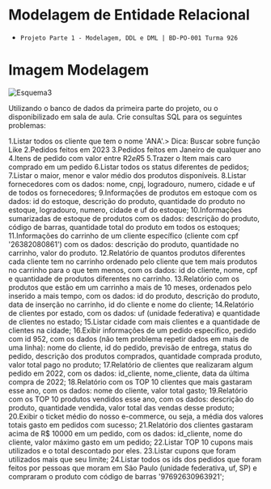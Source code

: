 # Modelagem de Entidade Relacional
- `Projeto Parte 1 - Modelagem, DDL e DML | BD-PO-001 Turma 926`

# Imagem Modelagem 

![Esquema3](https://user-images.githubusercontent.com/94862631/227800573-8b42c687-b5f7-426c-8436-515972fc8776.png)

Utilizando o banco de dados da primeira parte do projeto, ou o disponibilizado em sala de aula. 
Crie consultas SQL para os seguintes problemas:

1.Listar todos os cliente que tem o nome 'ANA'.> Dica: Buscar sobre função Like
2.Pedidos feitos em 2023
3.Pedidos feitos em Janeiro de qualquer ano
4.Itens de pedido com valor entre R$2 e R$5
5.Trazer o Item mais caro comprado em um pedido
6.Listar todos os status diferentes de pedidos;
7.Listar o maior, menor e valor médio dos produtos disponíveis.
8.Listar fornecedores com os dados: nome, cnpj, logradouro, numero, cidade e uf de todos os fornecedores;
9.Informações de produtos em estoque com os dados: id do estoque, descrição do produto, quantidade do produto no estoque, logradouro, numero, cidade e uf do estoque;
10.Informações sumarizadas de estoque de produtos com os dados: descrição do produto, código de barras, quantidade total do produto em todos os estoques;
11.Informações do carrinho de um cliente específico (cliente com cpf '26382080861') com os dados: descrição do produto, quantidade no carrinho, valor do produto.
12.Relatório de quantos produtos diferentes cada cliente tem no carrinho ordenado pelo cliente que tem mais produtos no carrinho para o que tem menos, com os dados: id do cliente, nome, cpf e quantidade de produtos diferentes no carrinho.
13.Relatório com os produtos que estão em um carrinho a mais de 10 meses, ordenados pelo inserido a mais tempo, com os dados: id do produto, descrição do produto, data de inserção no carrinho, id do cliente e nome do cliente;
14.Relatório de clientes por estado, com os dados: uf (unidade federativa) e quantidade de clientes no estado;
15.Listar cidade com mais clientes e a quantidade de clientes na cidade;
16.Exibir informações de um pedido específico, pedido com id 952, com os dados (não tem problema repetir dados em mais de uma linha): nome do cliente, id do pedido, previsão de entrega, status do pedido, descrição dos produtos comprados, quantidade comprada produto, valor total pago no produto;
17.Relatório de clientes que realizaram algum pedido em 2022, com os dados: id_cliente, nome_cliente, data da última compra de 2022;
18.Relatório com os TOP 10 clientes que mais gastaram esse ano, com os dados: nome do cliente, valor total gasto;
19.Relatório com os TOP 10 produtos vendidos esse ano, com os dados: descrição do produto, quantidade vendida, valor total das vendas desse produto;
20.Exibir o ticket médio do nosso e-commerce, ou seja, a média dos valores totais gasto em pedidos com sucesso;
21.Relatório dos clientes gastaram acima de R$ 10000 em um pedido, com os dados: id_cliente, nome do cliente, valor máximo gasto em um pedido;
22.Listar TOP 10 cupons mais utilizados e o total descontado por eles.
23.Listar cupons que foram utilizados mais que seu limite;
24.Listar todos os ids dos pedidos que foram feitos por pessoas que moram em São Paulo (unidade federativa, uf, SP) e compraram o produto com código de barras '97692630963921';